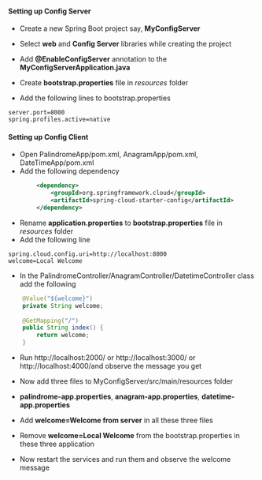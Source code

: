 #### Setting up Config Server

* Create a new Spring Boot project say, **MyConfigServer**
* Select **web** and **Config Server** libraries while creating the project
* Add **@EnableConfigServer** annotation to the **MyConfigServerApplication.java**

* Create **bootstrap.properties** file in *resources* folder
* Add the following lines to bootstrap.properties

```
server.port=8000
spring.profiles.active=native
```



#### Setting up Config Client

* Open PalindromeApp/pom.xml, AnagramApp/pom.xml, DateTimeApp/pom.xml
* Add the following dependency

```xml
		<dependency>
			<groupId>org.springframework.cloud</groupId>
			<artifactId>spring-cloud-starter-config</artifactId>
		</dependency>
```

* Rename **application.properties** to **bootstrap.properties** file in *resources* folder
* Add the following line

```
spring.cloud.config.uri=http://localhost:8000
welcome=Local Welcome 
```

* In the PalindromeController/AnagramController/DatetimeController class add the following

```java
	@Value("${welcome}")
	private String welcome;
	
	@GetMapping("/")
	public String index() {
		return welcome;
	}
```

* Run http://localhost:2000/ or http://localhost:3000/ or http://localhost:4000/and observe the message you get

* Now add three files to MyConfigServer/src/main/resources folder
* **palindrome-app.properties**, **anagram-app.properties**, **datetime-app.properties**
* Add **welcome=Welcome from server** in all these three files
* Remove  **welcome=Local Welcome** from the bootstrap.properties in these three application

* Now restart the services and run them and observe the welcome message 


